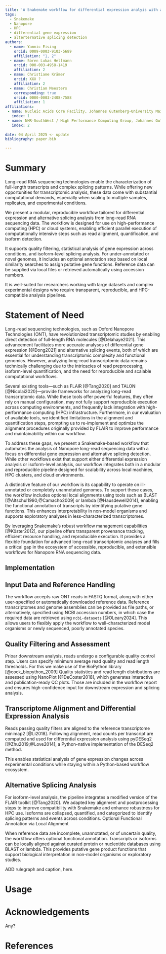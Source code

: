 ```yaml
---
title: 'A Snakemake workflow for differential expression analyis with alternative splicing detection using long read data'
tags:
  - Snakemake
  - Nanopore
  - HPC
  - differential gene expression
  - alterternative splicing detection
authors:
  - name: Yannic Eising
    orcid: 0009-0003-9103-5689
    affiliation: "1, 2"
  - name: Sören Lukas Hellmann
    orcid: 000-003-4958-1419
    affiliation: 2
  - name: Christiane Krämer
    orcid: XXX ?
    affiliation: 2
  - name: Christian Meesters
    corresponding: true
    orcid: 0000-0003-2408-7588
    affiliation: 1
affiliations:
 - name: Nucleic Acids Core Facility, Johannes Gutenberg-University Mainz, Germany
   index: 1
 - name: NHR-SouthWest / High Performance Computing Group, Johannes Gutenberg-University Mainz, Germany
   index: 2
   
date: 04 April 2025 <- update
bibliography: paper.bib

---
```


# Summary

Long-read RNA sequencing technologies enable the characterization of full-length transcripts and complex splicing patterns. While offering new opportunities for transcriptomic analysis, these data come with substantial computational demands, especially when scaling to multiple samples, replicates, and experimental conditions.

We present a modular, reproducible workflow tailored for differential expression and alternative splicing analysis from long-read RNA sequencing data.
The workflow is designed for use on high-performance computing (HPC) or cloud systems, enabling efficient parallel execution of computationally intensive steps such as read alignment, quantification, and isoform detection.

It supports quality filtering, statistical analysis of gene expression across conditions, and isoform-level splicing analysis. For under-annotated or novel genomes, it includes an optional annotation step based on local similarity searches to assign putative gene functions.
Reference data can be supplied via local files or retrieved automatically using accession numbers.

It is well-suited for researchers working with large datasets and complex experimental designs who require transparent, reproducible, and HPC-compatible analysis pipelines.

# Statement of Need

Long-read sequencing technologies, such as Oxford Nanopore Technologies (ONT), have revolutionized transcriptomic studies by enabling direct detection of full-length RNA molecules [@Delahaye2021].
This advancement facilitates more accurate analyses of differential gene expression [@Dong2021] and alternative splicing events, both of which are essential for understanding transcriptomic complexity and functional genomics.
However, analyzing long-read transcriptomic data remains technically challenging due to the intricacies of read preprocessing, isoform-level quantification, and the need for reproducible and scalable computational workflows.

Several existing tools—such as FLAIR [@Tang2020] and TALON [@Nicolai2020]—provide frameworks for analyzing long-read transcriptomic data.
While these tools offer powerful features, they often rely on manual configuration, may not fully support reproducible execution across computing environments, and frequently lack integration with high-performance computing (HPC) infrastructure.
Furthermore, in our evaluation of available tools, we identified limitations in the alignment and quantification steps, prompting us to re-implement and optimize the alignment procedures originally provided by FLAIR to improve performance and maintainability within our workflow.

To address these gaps, we present a Snakemake-based workflow that automates the analysis of Nanopore long-read sequencing data with a focus on differential gene expression and alternative splicing detection.
While other workflows exist that support either differential expression analysis or isoform-level analysis, our workflow integrates both in a modular and reproducible pipeline designed for scalability across local machines, HPC clusters, and cloud environments.

A distinctive feature of our workflow is its capability to operate on ill-annotated or completely unannotated genomes.
To support these cases, the workflow includes optional local alignments using tools such as BLAST [@Altschul1990;@Camacho2009] or lambda [@Hausdewell2014], enabling the functional annotation of transcripts by identifying putative gene functions.
This enhances interpretability in non-model organisms and supports exploratory analyses in less-characterized transcriptomes.

By leveraging Snakemake’s robust workflow management capabilities [@Köster2012], our pipeline offers transparent provenance tracking, efficient resource handling, and reproducible execution.
It provides a flexible foundation for advanced long-read transcriptomic analyses and fills a critical gap in the ecosystem of accessible, reproducible, and extensible workflows for Nanopore RNA sequencing data.

## Implementation

## Input Data and Reference Handling

The workflow accepts raw ONT reads in FASTQ format, along with either user-specified or automatically downloaded reference data. Reference transcriptomes and genome assemblies can be provided as file paths, or alternatively, specified using NCBI accession numbers, in which case the required data are retrieved using `ncbi-datasets` [@OLeary2024].
This allows users to flexibly apply the workflow to well-characterized model organisms or newly sequenced, poorly annotated species.

## Quality Filtering and Assessment

Prioar downstream analysis, reads undergo a configurable quality control step. Users can specify minimum average read quality and read length thresholds. For this we make use of the BioPython library [@cock_biopython_2009] Quality statistics and read length distributions are assessed using NanoPlot [@DeCoster2018], which generates interactive and publication-ready QC plots. Those are included in the workflow report and ensures high-confidence input for downstream expression and splicing analysis.

## Transcriptome Alignment and Differential Expression Analysis

Reads passing quality filters are aligned to the reference transcriptome minimap2 [@Li2018]. Following alignment, read counts per transcript are computed and used for differential expression analysis using pyDESeq2 [@Zhu2019;@Love2014], a Python-native implementation of the DESeq2 method.

This enables statistical analysis of gene expression changes across experimental conditions while staying within a Python-based workflow ecosystem.

## Alternative Splicing Analysis

For isoform-level analysis, the pipeline integrates a modified version of the FLAIR toolkit [@Tang2020]. We adapted key alignment and postprocessing steps to improve compatibility with Snakemake and enhance robustness for HPC use. Isoforms are collapsed, quantified, and categorized to identify splicing patterns and events across conditions.
Optional Functional Annotation via Local Alignment

When reference data are incomplete, unannotated, or of uncertain quality, the workflow offers optional functional annotation. Transcripts or isoforms can be locally aligned against curated protein or nucleotide databases using BLAST or lambda. This provides putative gene product functions that support biological interpretation in non-model organisms or exploratory studies.

ADD rulegraph and caption, here.

# Usage


# Acknowledgements

Any?

# References
